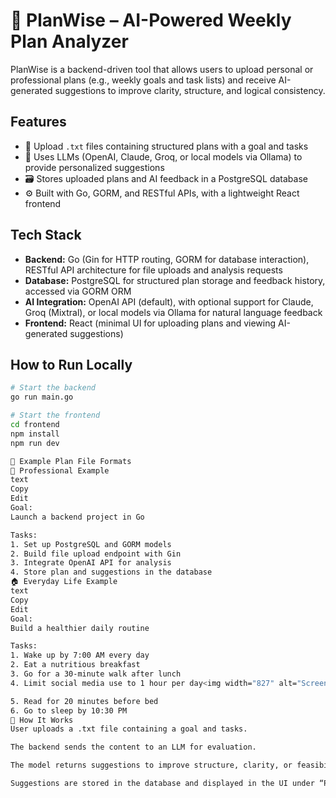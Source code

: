 # 🧠 PlanWise – AI-Powered Weekly Plan Analyzer

PlanWise is a backend-driven tool that allows users to upload personal or professional plans (e.g., weekly goals and task lists) and receive AI-generated suggestions to improve clarity, structure, and logical consistency.

## Features

- 📄 Upload `.txt` files containing structured plans with a goal and tasks
- 🧠 Uses LLMs (OpenAI, Claude, Groq, or local models via Ollama) to provide personalized suggestions
- 🗃️ Stores uploaded plans and AI feedback in a PostgreSQL database
- ⚙️ Built with Go, GORM, and RESTful APIs, with a lightweight React frontend

## Tech Stack

- **Backend:** Go (Gin for HTTP routing, GORM for database interaction), RESTful API architecture for file uploads and analysis requests
- **Database:** PostgreSQL for structured plan storage and feedback history, accessed via GORM ORM
- **AI Integration:** OpenAI API (default), with optional support for Claude, Groq (Mixtral), or local models via Ollama for natural language feedback
- **Frontend:** React (minimal UI for uploading plans and viewing AI-generated suggestions)

## How to Run Locally

```bash
# Start the backend
go run main.go

# Start the frontend
cd frontend
npm install
npm run dev

📂 Example Plan File Formats
💼 Professional Example
text
Copy
Edit
Goal:
Launch a backend project in Go

Tasks:
1. Set up PostgreSQL and GORM models
2. Build file upload endpoint with Gin
3. Integrate OpenAI API for analysis
4. Store plan and suggestions in the database
🏠 Everyday Life Example
text
Copy
Edit
Goal:
Build a healthier daily routine

Tasks:
1. Wake up by 7:00 AM every day
2. Eat a nutritious breakfast
3. Go for a 30-minute walk after lunch
4. Limit social media use to 1 hour per day<img width="827" alt="Screenshot 2025-06-27 at 15 18 37" src="https://github.com/user-attachments/assets/cfbddc9c-d251-48ba-b1c3-b354cb0d0af0" />

5. Read for 20 minutes before bed
6. Go to sleep by 10:30 PM
🔁 How It Works
User uploads a .txt file containing a goal and tasks.

The backend sends the content to an LLM for evaluation.

The model returns suggestions to improve structure, clarity, or feasibility.

Suggestions are stored in the database and displayed in the UI under “Past Plans”.

